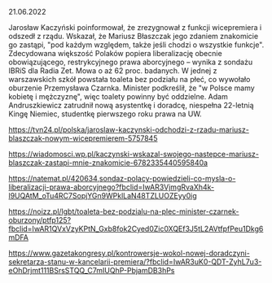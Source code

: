 21.06.2022

Jarosław Kaczyński poinformował, że zrezygnował z funkcji wicepremiera i odszedł z rządu. Wskazał, że Mariusz Błaszczak jego zdaniem znakomicie go zastąpi, "pod każdym względem, także jeśli chodzi o wszystkie funkcje". Zdecydowana większość Polaków popiera liberalizację obecnie obowiązującego, restrykcyjnego prawa aborcyjnego – wynika z sondażu IBRiS dla Radia Zet. Mowa o aż 62 proc. badanych. W jednej z warszawskich szkół powstała toaleta bez podziału na płeć, co wywołało oburzenie Przemysława Czarnka. Minister podkreślił, że "w Polsce mamy kobietę i mężczyznę", więc toalety powinny być oddzielne. Adam Andruszkiewicz zatrudnił nową asystentkę i doradcę, niespełna 22-letnią Kingę Niemiec, studentkę pierwszego roku prawa na UW.

https://tvn24.pl/polska/jaroslaw-kaczynski-odchodzi-z-rzadu-mariusz-blaszczak-nowym-wicepremierem-5757845

https://wiadomosci.wp.pl/kaczynski-wskazal-swojego-nastepce-mariusz-blaszczak-zastapi-mnie-znakomicie-6782335440595840a

https://natemat.pl/420634,sondaz-polacy-powiedzieli-co-mysla-o-liberalizacji-prawa-aborcyjnego?fbclid=IwAR3VjmgRvaXh4k-l9UQAtM_oTu4RC7SopjYGn9WPklLaN48TZLUOZEyy0ig

https://noizz.pl/lgbt/toaleta-bez-podzialu-na-plec-minister-czarnek-oburzony/ptfp125?fbclid=IwAR1QVxVzyKPtN_Gxb8fok2Cyed0Zic0XQEf3J5tL2AVtfpfPeu1Dkg6mDFA

https://www.gazetakongresy.pl/kontrowersje-wokol-nowej-doradczyni-sekretarza-stanu-w-kancelarii-premiera/?fbclid=IwAR3uK0-QDT-ZyhL7u3-eOhDrjmt111BSrsSTQQ_C7mIUQhP-PbjamDB3hPs